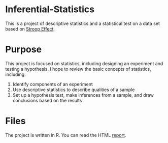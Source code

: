 # Inferential-Statistics
This is a project of descriptive statistics and a statistical test on a data set based on [Stroop Effect](https://en.wikipedia.org/wiki/Stroop_effect).

# Purpose
This project is focused on statistics, including designing an experiment and testing a hypothesis. I hope to review the basic concepts of statistics, including:
1. Identify components of an experiment
2. Use descriptive statistics to describe qualities of a sample
3. Set up a hypothesis test, make inferences from a sample, and draw conclusions based on the results

# Files
The project is written in R. You can read the HTML [report](https://cdn.rawgit.com/LuTang-Terrence/Inferential-Statistics/a7b54544/project_6.html).
